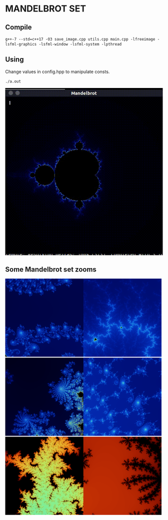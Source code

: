 # MANDELBROT SET

## Compile
```
g++-7 --std=c++17 -O3 save_image.cpp utils.cpp main.cpp -lfreeimage -lsfml-graphics -lsfml-window -lsfml-system -lpthread
```

## Using
Change values in config.hpp to manipulate consts.
```
./a.out
```

<img src="images/app.gif" />

## Some Mandelbrot set zooms
<img src="images/mandelbrot.png" height="250" width="250" hscape="0" /><img src="images/mandelbrot3.png" height="250" width="250" hscape="0" /><img src="images/mandelbrot4.png" height="250" width="250" hscape="0" /><img src="images/mandelbrot5.png" height="250" width="250" hscape="0" /><img src="images/mandelbrot6.png" height="250" width="250" hscape="0" /><img src="images/mandelbrot7.png" height="250" width="250" hscape="0" />
